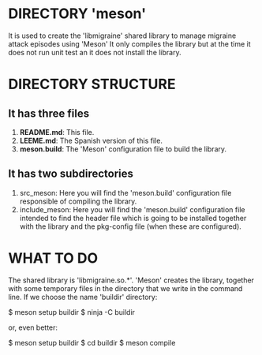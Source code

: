 # DIRECTORY 'meson'
  It is used to create the 'libmigraine' shared library to manage migraine
  attack episodes using 'Meson'
  It only compiles the library but at the time it does not run unit test an it
  does not install the library.

# DIRECTORY STRUCTURE
## It has three files
  1. **README.md**:
  This file.
  2. **LEEME.md**:
  The Spanish version of this file.
  3. **meson.build**:
  The 'Meson' configuration file to build the library.
## It has two subdirectories
  1. src_meson:
  Here you will find the 'meson.build' configuration file responsible of
  compiling the library.
  2. include_meson:
  Here you will find the 'meson.build' configuration file intended to find the
  header file which is going to be installed together with the library and
  the pkg-config file (when these are configured).

# WHAT TO DO
  The shared library is 'libmigraine.so.*'.
  'Meson' creates the library, together with some temporary files in
  the directory that we write in the command line.
  If we choose the name 'buildir' directory:
	
  $ meson setup buildir
  $ ninja -C buildir

  or, even better:

  $ meson setup buildir
  $ cd buildir
  $ meson compile

